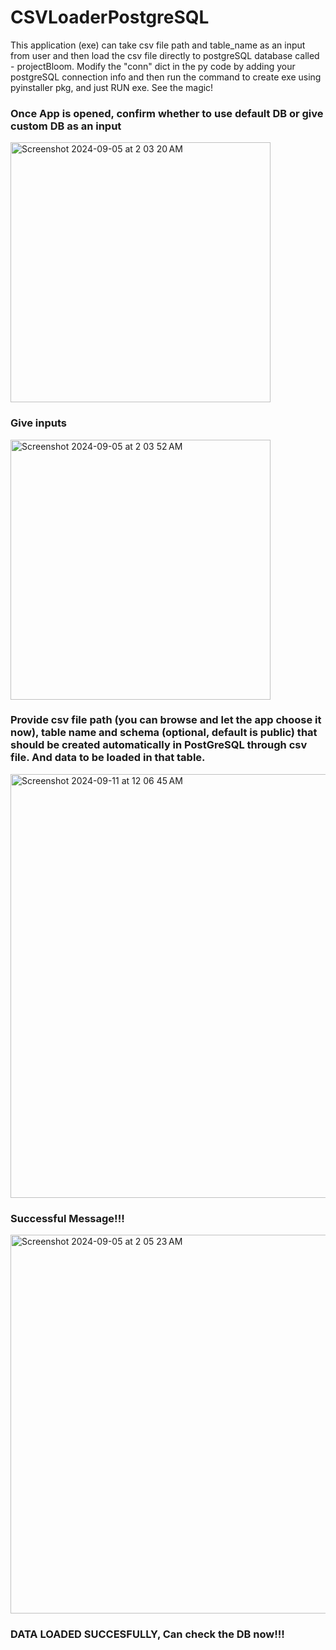 # CSVLoaderPostgreSQL
This application (exe) can take csv file path and table_name as an input from user and then load the csv file directly to postgreSQL database called - projectBloom. Modify the "conn" dict in the py code by adding your postgreSQL connection info and then run the command to create exe using pyinstaller pkg, and just RUN exe. See the magic!

### Once App is opened, confirm whether to use default DB or give custom DB as an input
<img width="416" alt="Screenshot 2024-09-05 at 2 03 20 AM" src="https://github.com/user-attachments/assets/ddd4b1f3-5b71-48b7-abc9-cef3ac71a55b">

### Give inputs
<img width="416" alt="Screenshot 2024-09-05 at 2 03 52 AM" src="https://github.com/user-attachments/assets/cf3f904e-005a-44a2-b11e-4f0e01c8eeaa">

### Provide csv file path (you can browse and let the app choose it now), table name and schema (optional, default is public) that should be created automatically in PostGreSQL through csv file. And data to be loaded in that table.
<img width="678" alt="Screenshot 2024-09-11 at 12 06 45 AM" src="https://github.com/user-attachments/assets/7ea49380-39d1-48fd-8195-fec3d4ad3861">

### Successful Message!!!
<img width="606" alt="Screenshot 2024-09-05 at 2 05 23 AM" src="https://github.com/user-attachments/assets/6c5ed231-ab94-42ed-9104-493148cf025e">

### DATA LOADED SUCCESFULLY, Can check the DB now!!!